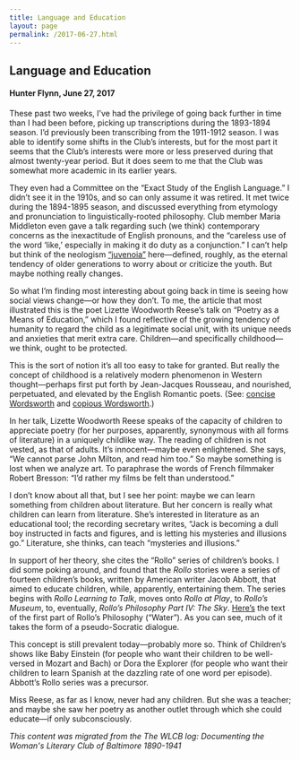 ```yaml
---
title: Language and Education
layout: page
permalink: /2017-06-27.html
---
```

<style>
    .container{
        font-size:1.4em;
    }
</style>

## Language and Education
#### Hunter Flynn, June 27, 2017

These past two weeks, I’ve had the privilege of going back further in time than I had been before, picking up transcriptions during the 1893-1894 season. I’d previously been transcribing from the 1911-1912 season. I was able to identify some shifts in the Club’s interests, but for the most part it seems that the Club’s interests were more or less preserved during that almost twenty-year period. But it does seem to me that the Club was somewhat more academic in its earlier years.

They even had a Committee on the “Exact Study of the English Language.” I didn’t see it in the 1910s, and so can only assume it was retired. It met twice during the 1894-1895 season, and discussed everything from etymology and pronunciation to linguistically-rooted philosophy. Club member Maria Middleton even gave a talk regarding such (we think) contemporary concerns as the inexactitude of English pronouns, and the “careless use of the word ‘like,’ especially in making it do duty as a conjunction.” I can’t help but think of the neologism [“juvenoia”](https://www.youtube.com/watch?v=LD0x7ho_IYc) here—defined, roughly, as the eternal tendency of older generations to worry about or criticize the youth. But maybe nothing really changes.

So what I’m finding most interesting about going back in time is seeing how social views change—or how they don’t. To me, the article that most illustrated this is the poet Lizette Woodworth Reese’s talk on “Poetry as a Means of Education,” which I found reflective of the growing tendency of humanity to regard the child as a legitimate social unit, with its unique needs and anxieties that merit extra care. Children—and specifically childhood—we think, ought to be protected.

This is the sort of notion it’s all too easy to take for granted. But really the concept of childhood is a relatively modern phenomenon in Western thought—perhaps first put forth by Jean-Jacques Rousseau, and nourished, perpetuated, and elevated by the English Romantic poets. (See: [concise Wordsworth](http://www.bartleby.com/145/ww194.html) and [copious Wordsworth](http://www.bartleby.com/101/536.html).)

In her talk, Lizette Woodworth Reese speaks of the capacity of children to appreciate poetry (for her purposes, apparently, synonymous with all forms of literature) in a uniquely childlike way. The reading of children is not vested, as that of adults. It’s innocent—maybe even enlightened. She says, “We cannot parse John Milton, and read him too.” So maybe something is lost when we analyze art. To paraphrase the words of French filmmaker Robert Bresson: “I’d rather my films be felt than understood.”

I don’t know about all that, but I see her point: maybe we can learn something from children about literature. But her concern is really what children can learn from literature. She’s interested in literature as an educational tool; the recording secretary writes, “Jack is becoming a dull boy instructed in facts and figures, and is letting his mysteries and illusions go.” Literature, she thinks, can teach “mysteries and illusions.”

In support of her theory, she cites the “Rollo” series of children’s books. I did some poking around, and found that the *Rollo* stories were a series of fourteen children’s books, written by American writer Jacob Abbott, that aimed to educate children, while, apparently, entertaining them. The series begins with *Rollo Learning to Talk*, moves onto *Rollo at Play*, to *Rollo’s Museum*, to, eventually, *Rollo’s Philosophy Part IV: The Sky*. [Here’s](https://archive.org/details/philosophy00abboiala) the text of the first part of Rollo’s Philosophy (“Water”). As you can see, much of it takes the form of a pseudo-Socratic dialogue.

This concept is still prevalent today—probably more so. Think of Children’s shows like Baby Einstein (for people who want their children to be well-versed in Mozart and Bach) or Dora the Explorer (for people who want their children to learn Spanish at the dazzling rate of one word per episode). Abbott’s Rollo series was a precursor.

Miss Reese, as far as I know, never had any children. But she was a teacher; and maybe she saw her poetry as another outlet through which she could educate—if only subconsciously.

*This content was migrated from the The WLCB log: Documenting the Woman's Literary Club of Baltimore 1890-1941*